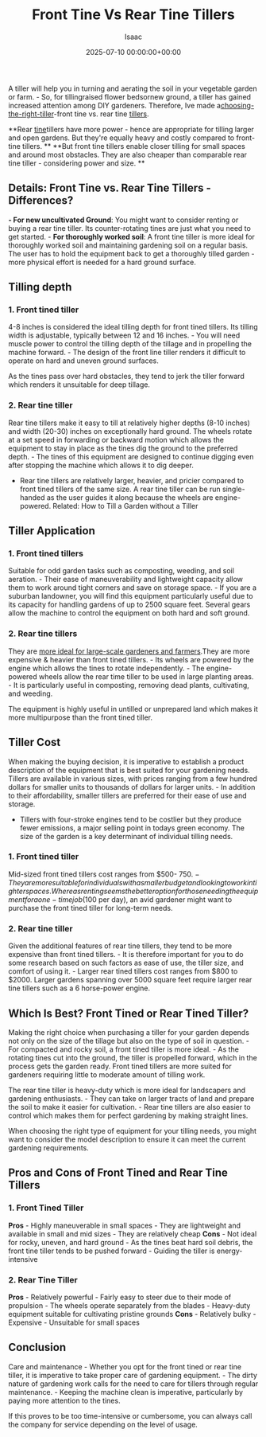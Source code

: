 ﻿---
title: Front Tine Vs Rear Tine Tillers
description: A tiller will help you in turning and aerating the soil in your vegetable garden or farm. - So, for tillingraised flower bedsornew ground, a tiller has gained...
slug: /front-tine-vs-rear-tine-tillers/
date: 2025-07-10 00:00:00+00:00
lastmod: 2025-07-10 00:00:00+03:00
author: Isaac
categories:

- Tillers
tags:

- tillers

- front

- tine
layout: post
---

A tiller will help you in turning and aerating the soil in your vegetable garden or farm. - So, for tillingraised flower bedsornew ground, a tiller has gained increased attention among DIY gardeners. Therefore, Ive made a[choosing-the-right-tiller](https://www.motherearthnews.com/organic-gardening/choosing-the-right-tiller)-front tine vs. rear tine [tillers](https://pestpolicy.com/best-rear-tine-tiller/).

**Rear [tine](https://pestpolicy.com/how-to-use-a-rear-tine-tiller/)tillers have more power - hence are appropriate for tilling larger and open gardens. But they're equally heavy and costly compared to front-tine tillers. ** **But front tine tillers enable closer tilling for small spaces and around most obstacles. They are also cheaper than comparable rear tine tiller - considering power and size. **

##  Details: Front Tine vs. Rear Tine Tillers - Differences?

**- For new uncultivated Ground**: You might want to consider renting or buying a rear tine tiller. Its counter-rotating tines are just what you need to get started. - **For thoroughly worked soil**: A front tine tiller is more ideal for thoroughly worked soil and maintaining gardening soil on a regular basis. The user has to hold the equipment back to get a thoroughly tilled garden - more physical effort is needed for a hard ground surface.

##  Tilling depth

###  1. Front tined tiller

4-8 inches is considered the ideal tilling depth for front tined tillers. Its tilling width is adjustable, typically between 12 and 16 inches. - You will need muscle power to control the tilling depth of the tillage and in propelling the machine forward. - The design of the front line tiller renders it difficult to operate on hard and uneven ground surfaces.

As the tines pass over hard obstacles, they tend to jerk the tiller forward which renders it unsuitable for deep tillage.

###  2. Rear tine tiller

Rear tine tillers make it easy to till at relatively higher depths (8-10 inches) and width (20-30) inches on exceptionally hard ground. The wheels rotate at a set speed in forwarding or backward motion which allows the equipment to stay in place as the tines dig the ground to the preferred depth. - The tines of this equipment are designed to continue digging even after stopping the machine which allows it to dig deeper.

- Rear tine tillers are relatively larger, heavier, and pricier compared to front tined tillers of the same size. A rear tine tiller can be run single-handed as the user guides it along because the wheels are engine-powered. Related: How to Till a Garden without a Tiller

##  Tiller Application

###  1. Front tined tillers

Suitable for odd garden tasks such as composting, weeding, and soil aeration. - Their ease of maneuverability and lightweight capacity allow them to work around tight corners and save on storage space. - If you are a suburban landowner, you will find this equipment particularly useful due to its capacity for handling gardens of up to 2500 square feet. Several gears allow the machine to control the equipment on both hard and soft ground.

###  2. Rear tine tillers

They are [more ideal for large-scale gardeners and farmers](https://pestpolicy.com/how-to-use-a-rear-tine-tiller/).They are more expensive & heavier than front tined tillers. - Its wheels are powered by the engine which allows the tines to rotate independently. - The engine-powered wheels allow the rear time tiller to be used in large planting areas. - It is particularly useful in composting, removing dead plants, cultivating, and weeding.

The equipment is highly useful in untilled or unprepared land which makes it more multipurpose than the front tined tiller.

##  Tiller Cost

When making the buying decision, it is imperative to establish a product description of the equipment that is best suited for your gardening needs. Tillers are available in various sizes, with prices ranging from a few hundred dollars for smaller units to thousands of dollars for larger units. - In addition to their affordability, smaller tillers are preferred for their ease of use and storage.

- Tillers with four-stroke engines tend to be costlier but they produce fewer emissions, a major selling point in todays green economy. The size of the garden is a key determinant of individual tilling needs.

###  1. Front tined tiller

Mid-sized front tined tillers cost ranges from $500- $750. - They are more suitable for individuals with a smaller budget and looking to work in tighter spaces. Whereas renting seems the better option for those needing the equipment for a one-time job ($100 per day), an avid gardener might want to purchase the front tined tiller for long-term needs.

###  2. Rear tine tiller

Given the additional features of rear tine tillers, they tend to be more expensive than front tined tillers. - It is therefore important for you to do some research based on such factors as ease of use, the tiller size, and comfort of using it. - Larger rear tined tillers cost ranges from $800 to $2000. Larger gardens spanning over 5000 square feet require larger rear tine tillers such as a 6 horse-power engine.

##  **Which Is Best? Front Tined or Rear Tined Tiller?**

Making the right choice when purchasing a tiller for your garden depends not only on the size of the tillage but also on the type of soil in question. - For compacted and rocky soil, a front tined tiller is more ideal. - As the rotating tines cut into the ground, the tiller is propelled forward, which in the process gets the garden ready. Front tined tillers are more suited for gardeners requiring little to moderate amount of tilling work.

The rear tine tiller is heavy-duty which is more ideal for landscapers and gardening enthusiasts. - They can take on larger tracts of land and prepare the soil to make it easier for cultivation. - Rear tine tillers are also easier to control which makes them for perfect gardening by making straight lines.

When choosing the right type of equipment for your tilling needs, you might want to consider the model description to ensure it can meet the current gardening requirements.

##  Pros and Cons of Front Tined and Rear Tine Tillers

###  1. Front Tined Tiller

**Pros** - Highly maneuverable in small spaces - They are lightweight and available in small and mid sizes - They are relatively cheap **Cons** - Not ideal for rocky, uneven, and hard ground - As the tines beat hard soil debris, the front tine tiller tends to be pushed forward - Guiding the tiller is energy-intensive

###  2. Rear Tine Tiller

**Pros** - Relatively powerful - Fairly easy to steer due to their mode of propulsion - The wheels operate separately from the blades - Heavy-duty equipment suitable for cultivating pristine grounds **Cons** - Relatively bulky - Expensive - Unsuitable for small spaces

##  Conclusion

Care and maintenance - Whether you opt for the front tined or rear tine tiller, it is imperative to take proper care of gardening equipment. - The dirty nature of gardening work calls for the need to care for tillers through regular maintenance. - Keeping the machine clean is imperative, particularly by paying more attention to the tines.

If this proves to be too time-intensive or cumbersome, you can always call the company for service depending on the level of usage.
